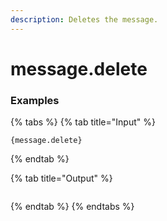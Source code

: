 ```yaml
---
description: Deletes the message.
---
```


# message.delete <message id> <message channel>

### Examples

{% tabs %}
{% tab title="Input" %}
```text
{message.delete}
```
{% endtab %}

{% tab title="Output" %}
```text

```
{% endtab %}
{% endtabs %}